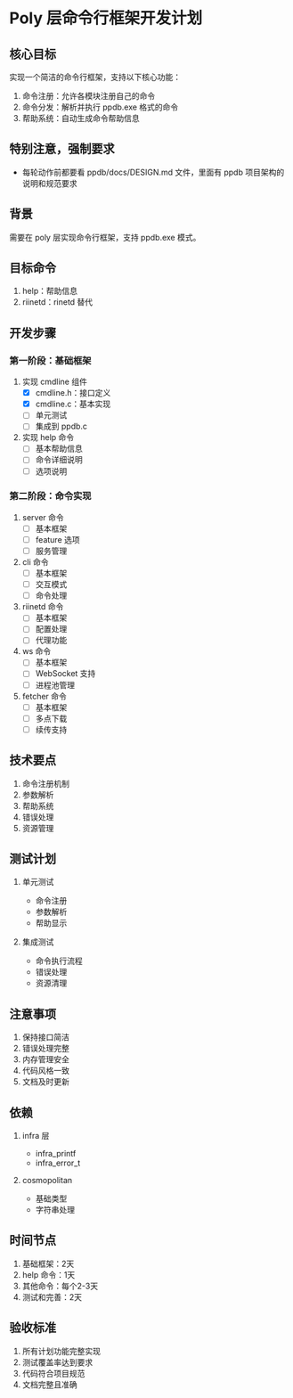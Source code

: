 # Poly 层命令行框架开发计划


## 核心目标
实现一个简洁的命令行框架，支持以下核心功能：
1. 命令注册：允许各模块注册自己的命令
2. 命令分发：解析并执行 ppdb.exe <cmd> 格式的命令
3. 帮助系统：自动生成命令帮助信息

## 特别注意，强制要求

* 每轮动作前都要看 ppdb/docs/DESIGN.md 文件，里面有 ppdb 项目架构的说明和规范要求

## 背景

需要在 poly 层实现命令行框架，支持 ppdb.exe <cmd> 模式。

## 目标命令

1. help：帮助信息
4. riinetd：rinetd 替代

## 开发步骤

### 第一阶段：基础框架
1. 实现 cmdline 组件
   - [x] cmdline.h：接口定义
   - [x] cmdline.c：基本实现
   - [ ] 单元测试
   - [ ] 集成到 ppdb.c

2. 实现 help 命令
   - [ ] 基本帮助信息
   - [ ] 命令详细说明
   - [ ] 选项说明

### 第二阶段：命令实现
1. server 命令
   - [ ] 基本框架
   - [ ] feature 选项
   - [ ] 服务管理

2. cli 命令
   - [ ] 基本框架
   - [ ] 交互模式
   - [ ] 命令处理

3. riinetd 命令
   - [ ] 基本框架
   - [ ] 配置处理
   - [ ] 代理功能

4. ws 命令
   - [ ] 基本框架
   - [ ] WebSocket 支持
   - [ ] 进程池管理

5. fetcher 命令
   - [ ] 基本框架
   - [ ] 多点下载
   - [ ] 续传支持

## 技术要点
1. 命令注册机制
2. 参数解析
3. 帮助系统
4. 错误处理
5. 资源管理

## 测试计划
1. 单元测试
   - 命令注册
   - 参数解析
   - 帮助显示

2. 集成测试
   - 命令执行流程
   - 错误处理
   - 资源清理

## 注意事项
1. 保持接口简洁
2. 错误处理完整
3. 内存管理安全
4. 代码风格一致
5. 文档及时更新

## 依赖
1. infra 层
   - infra_printf
   - infra_error_t

2. cosmopolitan
   - 基础类型
   - 字符串处理

## 时间节点
1. 基础框架：2天
2. help 命令：1天
3. 其他命令：每个2-3天
4. 测试和完善：2天

## 验收标准
1. 所有计划功能完整实现
2. 测试覆盖率达到要求
3. 代码符合项目规范
4. 文档完整且准确 